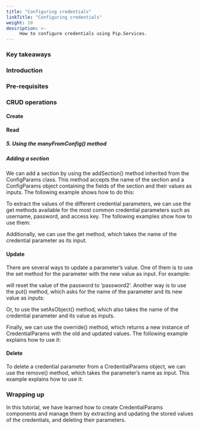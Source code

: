 ```yaml
---
title: "Configuring credentials"
linkTitle: "Configuring credentials"
weight: 10
description: >-
     How to configure credentials using Pip.Services.
---
```


### Key takeaways

### Introduction

### Pre-requisites

### CRUD operations
#### Create
#### Read

##### 5. Using the manyFromConfig() method
##### Adding a section
We can add a section by using the addSection() method inherited from the ConfigParams class. This method accepts the name of the section and a ConfigParams object containing the fields of the section and their values as inputs.  The following example shows how to do this:

To extract the values of the different credential parameters, we can use the get methods available for the most common credential parameters such as username, password, and access key. The following examples show how to use them:

Additionally, we can use the get method, which takes the name of the credential parameter as its input. 
#### Update

There are several ways to update a parameter’s value. One of them is to use the set method for the parameter with the new value as input. For example:

will reset the value of the password to ‘password2’.
Another way is to use the put() method, which asks for the name of the parameter and its new value as inputs:

Or, to use the setAsObject() method, which also takes the name of the credential parameter and its value as inputs.

Finally, we can use the override() method, which returns a new instance of CredentialParams with the old and updated values. The following example explains how to use it:

#### Delete

To delete a credential parameter from a CredentialParams object, we can use the remove() method, which takes the parameter’s name as input. This example explains how to use it:

### Wrapping up

In this tutorial, we have learned how to create CredentialParams components and manage them by extracting and updating the stored values of the credentials, and deleting their parameters.
